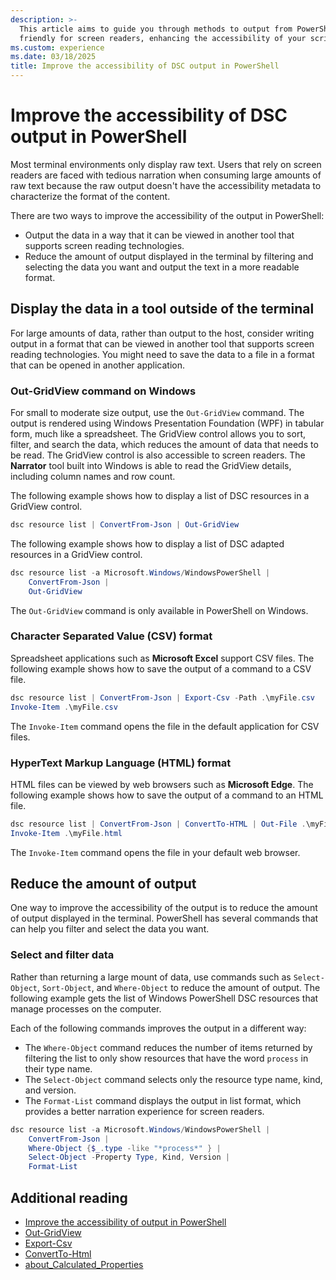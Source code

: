 ```yaml
---
description: >-
  This article aims to guide you through methods to output from PowerShell in formats that are
  friendly for screen readers, enhancing the accessibility of your scripts.
ms.custom: experience
ms.date: 03/18/2025
title: Improve the accessibility of DSC output in PowerShell
---
```


# Improve the accessibility of DSC output in PowerShell

Most terminal environments only display raw text. Users that rely on screen readers are faced with
tedious narration when consuming large amounts of raw text because the raw output doesn't have the
accessibility metadata to characterize the format of the content.

There are two ways to improve the accessibility of the output in PowerShell:

- Output the data in a way that it can be viewed in another tool that supports screen reading
  technologies.
- Reduce the amount of output displayed in the terminal by filtering and selecting the data you
  want and output the text in a more readable format.

## Display the data in a tool outside of the terminal

For large amounts of data, rather than output to the host, consider writing output in a format that
can be viewed in another tool that supports screen reading technologies. You might need to save the
data to a file in a format that can be opened in another application.

### Out-GridView command on Windows

For small to moderate size output, use the `Out-GridView` command. The output is rendered using
Windows Presentation Foundation (WPF) in tabular form, much like a spreadsheet. The GridView
control allows you to sort, filter, and search the data, which reduces the amount of data that
needs to be read. The GridView control is also accessible to screen readers. The **Narrator** tool
built into Windows is able to read the GridView details, including column names and row count.

The following example shows how to display a list of DSC resources in a GridView control.

```powershell
dsc resource list | ConvertFrom-Json | Out-GridView
```

The following example shows how to display a list of DSC adapted resources in a GridView control.

```powershell
dsc resource list -a Microsoft.Windows/WindowsPowerShell |
    ConvertFrom-Json |
    Out-GridView
```

The `Out-GridView` command is only available in PowerShell on Windows.

### Character Separated Value (CSV) format

Spreadsheet applications such as **Microsoft Excel** support CSV files. The following example shows
how to save the output of a command to a CSV file.

```powershell
dsc resource list | ConvertFrom-Json | Export-Csv -Path .\myFile.csv
Invoke-Item .\myFile.csv
```

The `Invoke-Item` command opens the file in the default application for CSV files.

### HyperText Markup Language (HTML) format

HTML files can be viewed by web browsers such as **Microsoft Edge**. The following example shows
how to save the output of a command to an HTML file.

```powershell
dsc resource list | ConvertFrom-Json | ConvertTo-HTML | Out-File .\myFile.html
Invoke-Item .\myFile.html
```

The `Invoke-Item` command opens the file in your default web browser.

## Reduce the amount of output

One way to improve the accessibility of the output is to reduce the amount of output displayed in
the terminal. PowerShell has several commands that can help you filter and select the data you
want.

### Select and filter data

Rather than returning a large mount of data, use commands such as `Select-Object`, `Sort-Object`,
and `Where-Object` to reduce the amount of output. The following example gets the list of Windows
PowerShell DSC resources that manage processes on the computer.

Each of the following commands improves the output in a different way:

- The `Where-Object` command reduces the number of items returned by filtering the list to only
  show resources that have the word `process` in their type name.
- The `Select-Object` command selects only the resource type name, kind, and version.
- The `Format-List` command displays the output in list format, which provides a better narration
  experience for screen readers.

```powershell
dsc resource list -a Microsoft.Windows/WindowsPowerShell |
    ConvertFrom-Json | 
    Where-Object {$_.type -like "*process*" } |
    Select-Object -Property Type, Kind, Version |
    Format-List
```

## Additional reading

- [Improve the accessibility of output in PowerShell][01]
- [Out-GridView][02]
- [Export-Csv][03]
- [ConvertTo-Html][04]
- [about_Calculated_Properties][05]

<!-- Link reference definitions -->
[01]: /powershell/scripting/learn/shell/output-for-screen-reader
[02]: xref:Microsoft.PowerShell.Utility.Out-GridView
[03]: xref:Microsoft.PowerShell.Utility.Export-Csv
[04]: xref:Microsoft.PowerShell.Utility.ConvertTo-Html
[05]: /powershell/module/microsoft.powershell.core/about/about_calculated_properties
